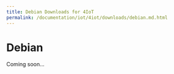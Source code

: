 ```yaml
---
title: Debian Downloads for 4IoT
permalink: /documentation/iot/4iot/downloads/debian.md.html
---
```



# Debian

Coming soon...